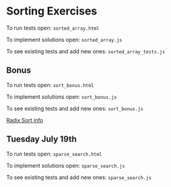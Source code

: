 # Sorting Exercises

To run tests open: `sorted_array.html`

To implement solutions open: `sorted_array.js`

To see existing tests and add new ones: `sorted_array_tests.js`

## Bonus

To run tests open: `sort_bonus.html`

To implement solutions open: `sort_bonus.js`

To see existing tests and add new ones: `sort_bonus.js`

[Radix Sort info](http://www.cs.yale.edu/homes/aspnes/pinewiki/RadixSort.html)

## Tuesday July 19th

To run tests open: `sparse_search.html`

To implement solutions open: `sparse_search.js`

To see existing tests and add new ones: `sparse_search.js`

